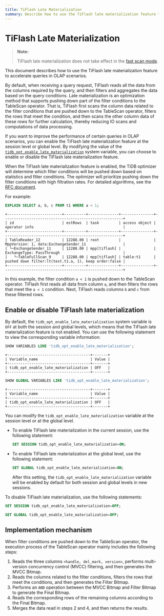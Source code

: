 ```yaml
---
title: TiFlash Late Materialization
summary: Describe how to use the TiFlash late materialization feature to accelerate queries in OLAP scenarios.
---
```


# TiFlash Late Materialization

> **Note:**
>
> TiFlash late materialization does not take effect in the [fast scan mode](/tiflash/use-fastscan.md).

This document describes how to use the TiFlash late materialization feature to accelerate queries in OLAP scenarios.

By default, when receiving a query request, TiFlash reads all the data from the columns required by the query, and then filters and aggregates the data based on the query conditions. Late materialization is an optimization method that supports pushing down part of the filter conditions to the TableScan operator. That is, TiFlash first scans the column data related to the filter conditions that are pushed down to the TableScan operator, filters the rows that meet the condition, and then scans the other column data of these rows for further calculation, thereby reducing IO scans and computations of data processing.

If you want to improve the performance of certain queries in OLAP scenarios, you can enable the TiFlash late materialization feature at the session level or global level. By modifying the value of the [`tidb_opt_enable_late_materialization`](/system-variables.md#tidb_opt_enable_late_materialization-new-in-v700) system variable, you can choose to enable or disable the TiFlash late materialization feature.

When the TiFlash late materialization feature is enabled, the TiDB optimizer will determine which filter conditions will be pushed down based on statistics and filter conditions. The optimizer will prioritize pushing down the filter conditions with high filtration rates. For detailed algorithms, see the [RFC document](https://github.com/pingcap/tidb/tree/master/docs/design/2022-12-06-support-late-materialization.md).

For example:

```sql
EXPLAIN SELECT a, b, c FROM t1 WHERE a < 1;
```

```
+-------------------------+----------+--------------+---------------+-------------------------------------------------------+
| id                      | estRows  | task         | access object | operator info                                         |
+-------------------------+----------+--------------+---------------+-------------------------------------------------------+
| TableReader_12          | 12288.00 | root         |               | MppVersion: 1, data:ExchangeSender_11                 |
| └─ExchangeSender_11     | 12288.00 | mpp[tiflash] |               | ExchangeType: PassThrough                             |
|   └─TableFullScan_9     | 12288.00 | mpp[tiflash] | table:t1      | pushed down filter:lt(test.t1.a, 1), keep order:false |
+-------------------------+----------+--------------+---------------+-------------------------------------------------------+
```

In this example, the filter condition `a < 1` is pushed down to the TableScan operator. TiFlash first reads all data from column `a`, and then filters the rows that meet the `a < 1` condition. Next, TiFlash reads columns `b` and `c` from these filtered rows.

## Enable or disable TiFlash late materialization

By default,  the `tidb_opt_enable_late_materialization` system variable is `OFF` at both the session and global levels, which means that the TiFlash late materialization feature is not enabled. You can use the following statement to view the corresponding variable information:

```sql
SHOW VARIABLES LIKE 'tidb_opt_enable_late_materialization';
```

```
+--------------------------------------+-------+
| Variable_name                        | Value |
+--------------------------------------+-------+
| tidb_opt_enable_late_materialization | OFF   |
+--------------------------------------+-------+
```

```sql
SHOW GLOBAL VARIABLES LIKE 'tidb_opt_enable_late_materialization';
```

```
+--------------------------------------+-------+
| Variable_name                        | Value |
+--------------------------------------+-------+
| tidb_opt_enable_late_materialization | OFF   |
+--------------------------------------+-------+
```

You can modify the `tidb_opt_enable_late_materialization` variable at the session level or at the global level.

- To enable TiFlash late materialization in the current session, use the following statement:

    ```sql
    SET SESSION tidb_opt_enable_late_materialization=ON;
    ```

- To enable TiFlash late materialization at the global level, use the following statement:

    ```sql
    SET GLOBAL tidb_opt_enable_late_materialization=ON;
    ```

    After this setting, the `tidb_opt_enable_late_materialization` variable will be enabled by default for both session and global levels in new sessions.

To disable TiFlash late materialization, use the following statements:

```sql
SET SESSION tidb_opt_enable_late_materialization=OFF;
```

```sql
SET GLOBAL tidb_opt_enable_late_materialization=OFF;
```

## Implementation mechanism

When filter conditions are pushed down to the TableScan operator, the execution process of the TableScan operator mainly includes the following steps:

1. Reads the three columns `<handle, del_mark, version>`, performs multi-version concurrency control (MVCC) filtering, and then generates the MVCC Bitmap.
2. Reads the columns related to the filter conditions, filters the rows that meet the conditions, and then generates the Filter Bitmap.
3. Performs an `AND` operation between the MVCC Bitmap and Filter Bitmap to generate the Final Bitmap.
4. Reads the corresponding rows of the remaining columns according to the Final Bitmap.
5. Merges the data read in steps 2 and 4, and then returns the results.
